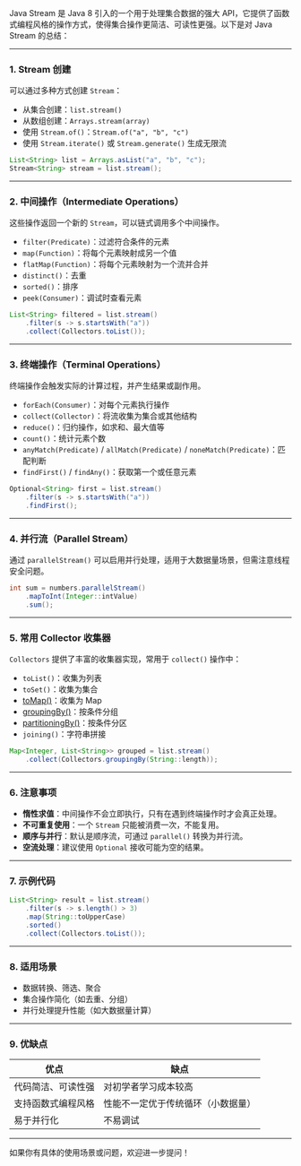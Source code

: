 Java Stream 是 Java 8 引入的一个用于处理集合数据的强大 API，它提供了函数式编程风格的操作方式，使得集合操作更简洁、可读性更强。以下是对 Java Stream 的总结：

---

### 1. **Stream 创建**
可以通过多种方式创建 `Stream`：
- 从集合创建：`list.stream()`
- 从数组创建：`Arrays.stream(array)`
- 使用 `Stream.of()`：`Stream.of("a", "b", "c")`
- 使用 `Stream.iterate()` 或 `Stream.generate()` 生成无限流

```java
List<String> list = Arrays.asList("a", "b", "c");
Stream<String> stream = list.stream();
```


---

### 2. **中间操作（Intermediate Operations）**
这些操作返回一个新的 `Stream`，可以链式调用多个中间操作。
- `filter(Predicate)`：过滤符合条件的元素
- `map(Function)`：将每个元素映射成另一个值
- `flatMap(Function)`：将每个元素映射为一个流并合并
- `distinct()`：去重
- `sorted()`：排序
- `peek(Consumer)`：调试时查看元素

```java
List<String> filtered = list.stream()
    .filter(s -> s.startsWith("a"))
    .collect(Collectors.toList());
```


---

### 3. **终端操作（Terminal Operations）**
终端操作会触发实际的计算过程，并产生结果或副作用。
- `forEach(Consumer)`：对每个元素执行操作
- `collect(Collector)`：将流收集为集合或其他结构
- `reduce()`：归约操作，如求和、最大值等
- `count()`：统计元素个数
- `anyMatch(Predicate)` / `allMatch(Predicate)` / `noneMatch(Predicate)`：匹配判断
- `findFirst()` / `findAny()`：获取第一个或任意元素

```java
Optional<String> first = list.stream()
    .filter(s -> s.startsWith("a"))
    .findFirst();
```


---

### 4. **并行流（Parallel Stream）**
通过 `parallelStream()` 可以启用并行处理，适用于大数据量场景，但需注意线程安全问题。

```java
int sum = numbers.parallelStream()
    .mapToInt(Integer::intValue)
    .sum();
```


---

### 5. **常用 Collector 收集器**
`Collectors` 提供了丰富的收集器实现，常用于 `collect()` 操作中：
- `toList()`：收集为列表
- `toSet()`：收集为集合
- [toMap()](file://C:\Users\ling\IdeaProjects\java-2025\java-2025\src\test\java\cn\edu\lcu\cs\javaprogramming\collection\ScoreStreamDemo.java#L200-L211)：收集为 Map
- [groupingBy()](file://C:\Users\ling\IdeaProjects\java-2025\java-2025\src\test\java\cn\edu\lcu\cs\javaprogramming\collection\ScoreStreamDemo.java#L229-L238)：按条件分组
- [partitioningBy()](file://C:\Users\ling\IdeaProjects\java-2025\java-2025\src\test\java\cn\edu\lcu\cs\javaprogramming\collection\ScoreStreamDemo.java#L216-L224)：按条件分区
- `joining()`：字符串拼接

```java
Map<Integer, List<String>> grouped = list.stream()
    .collect(Collectors.groupingBy(String::length));
```


---

### 6. **注意事项**
- **惰性求值**：中间操作不会立即执行，只有在遇到终端操作时才会真正处理。
- **不可重复使用**：一个 `Stream` 只能被消费一次，不能复用。
- **顺序与并行**：默认是顺序流，可通过 `parallel()` 转换为并行流。
- **空流处理**：建议使用 `Optional` 接收可能为空的结果。

---

### 7. **示例代码**
```java
List<String> result = list.stream()
    .filter(s -> s.length() > 3)
    .map(String::toUpperCase)
    .sorted()
    .collect(Collectors.toList());
```


---

### 8. **适用场景**
- 数据转换、筛选、聚合
- 集合操作简化（如去重、分组）
- 并行处理提升性能（如大数据量计算）

---

### 9. **优缺点**
| 优点 | 缺点 |
|------|------|
| 代码简洁、可读性强 | 对初学者学习成本较高 |
| 支持函数式编程风格 | 性能不一定优于传统循环（小数据量） |
| 易于并行化 | 不易调试 |

---

如果你有具体的使用场景或问题，欢迎进一步提问！